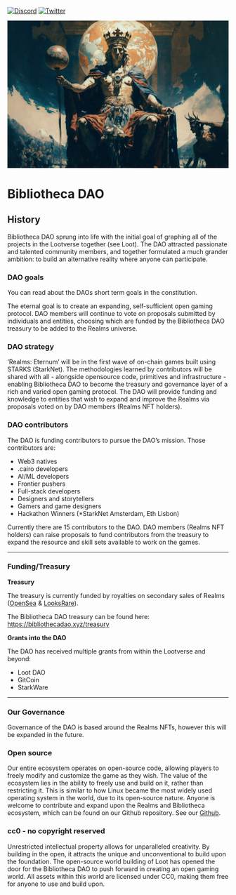 [![Discord](https://badgen.net/badge/icon/discord?icon=discord&label)](https://discord.gg/uQnjZhZPfu)
[![Twitter](https://badgen.net/badge/icon/twitter?icon=twitter&label)](https://twitter.com/LootRealms)

![Realms x Bibliotheca header](/profile/crowing.png)

# Bibliotheca DAO

## History

Bibliotheca DAO sprung into life with the initial goal of graphing all of the projects in the Lootverse together (see Loot). The DAO attracted passionate and talented community members, and together formulated a much grander ambition:  to build an alternative reality where anyone can participate. 

### DAO goals

You can read about the DAOs short term goals in the constitution. 

The eternal goal is to create an expanding, self-sufficient open gaming protocol. DAO members will continue to vote on proposals submitted by individuals and entities, choosing which are funded by the Bibliotheca DAO treasury to be added to the Realms universe.

### DAO strategy

‘Realms: Eternum’ will be in the first wave of on-chain games built using STARKS (StarkNet). The methodologies learned by contributors will be shared with all - alongside opensource code, primitives and infrastructure - enabling Bibliotheca DAO to become the treasury and governance layer of a rich and varied open gaming protocol. The DAO will provide funding and knowledge to entities that wish to expand and improve the Realms via proposals voted on by DAO members (Realms NFT holders). 

### DAO contributors
The DAO is funding contributors to pursue the DAO’s mission. Those contributors are:

- Web3 natives
- .cairo developers
- AI/ML developers
- Frontier pushers
- Full-stack developers
- Designers and storytellers
- Gamers and game designers
- Hackathon Winners (*StarkNet Amsterdam, Eth Lisbon)

Currently there are 15 contributors to the DAO. DAO members (Realms NFT holders) can raise proposals to fund contributors from the treasury to expand the resource and skill sets available to work on the games. 


---
### Funding/Treasury

**Treasury**

The treasury is currently funded by royalties on secondary sales of Realms ([OpenSea](https://opensea.io/collection/lootrealms) & [LooksRare](https://looksrare.org/collections/0x7AFe30cB3E53dba6801aa0EA647A0EcEA7cBe18d)).

The Bibliotheca DAO treasury can be found here: https://bibliothecadao.xyz/treasury

**Grants into the DAO**

The DAO has received multiple grants from within the Lootverse and beyond:
- Loot DAO
- GitCoin
- StarkWare

---
### Our Governance

Governance of the DAO is based around the Realms NFTs, however this will be expanded in the future.

### Open source

Our entire ecosystem operates on open-source code, allowing players to freely modify and customize the game as they wish. The value of the ecosystem lies in the ability to freely use and build on it, rather than restricting it. This is similar to how Linux became the most widely used operating system in the world, due to its open-source nature. Anyone is welcome to contribute and expand upon the Realms and Bibliotheca ecosystem, which can be found on our Github repository. See our [Github](https://github.com/BibliothecaForAdventurers/).

### cc0 - no copyright reserved

Unrestricted intellectual property allows for unparalleled creativity. By building in the open, it attracts the unique and unconventional to build upon the foundation. The open-source world building of Loot has opened the door for the Bibliotheca DAO to push forward in creating an open gaming world. All assets within this world are licensed under CC0, making them free for anyone to use and build upon.

